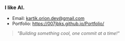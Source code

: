 
### I like AI.

- Email: kartik.orion.dev@gmail.com
- Portfolio: https://007jbks.github.io/Portfolio/

> *"Building something cool, one commit at a time!"*
